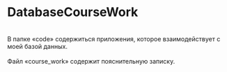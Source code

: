 # DatabaseCourseWork
<br>В папке «code» содержиться приложения, которое взаимодействует с моей базой данных.<br>
<br>Файл «course_work» содержит пояснительную  записку.<br>

